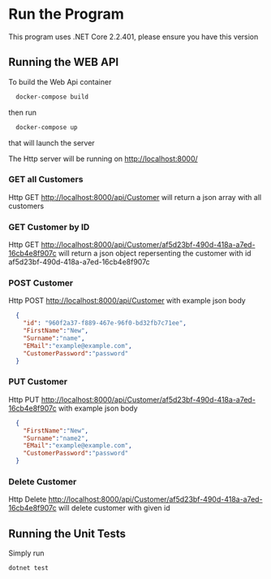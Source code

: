 
# Run the Program

This program uses .NET Core 2.2.401, please ensure you have this version

## Running the WEB API

To build the Web Api container

```powershell
  docker-compose build
```

then run

```powershell
  docker-compose up
```

that will launch the server

The Http server will be running on <http://localhost:8000/>

### GET all Customers

Http GET  <http://localhost:8000/api/Customer> will return a json array with all customers

### GET Customer by ID

Http GET <http://localhost:8000/api/Customer/af5d23bf-490d-418a-a7ed-16cb4e8f907c> will return a json object repersenting the customer with id af5d23bf-490d-418a-a7ed-16cb4e8f907c

### POST Customer

Http POST <http://localhost:8000/api/Customer>
with example json body

```JSON
  {
    "id": "960f2a37-f889-467e-96f0-bd32fb7c71ee",
    "FirstName":"New",
    "Surname":"name",
    "EMail":"example@example.com",
    "CustomerPassword":"password"
  }
```

### PUT Customer

Http PUT <http://localhost:8000/api/Customer/af5d23bf-490d-418a-a7ed-16cb4e8f907c>
with example json body

```JSON
  {
    "FirstName":"New",
    "Surname":"name2",
    "EMail":"example@example.com",
    "CustomerPassword":"password"
  }
```

### Delete Customer

Http Delete <http://localhost:8000/api/Customer/af5d23bf-490d-418a-a7ed-16cb4e8f907c>
will delete customer with given id

## Running the Unit Tests

Simply run

```powershell
dotnet test
```
